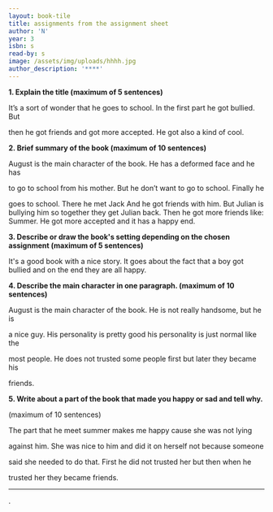```yaml
---
layout: book-tile
title: assignments from the assignment sheet
author: 'N'
year: 3
isbn: s
read-by: s
image: /assets/img/uploads/hhhh.jpg
author_description: '****'
---
```

**1. Explain the title (maximum of 5 sentences)**

It’s a sort of wonder that he goes to school. In the first part he got bullied. But 

then he got friends and got more accepted. He got also a kind of cool.

**2. Brief summary of the book (maximum of 10 sentences)**

August is the main character of the book. He has a deformed face and he has 

to go to school from his mother. But he don’t want to go to school. Finally he 

goes to school. There he met Jack And he got friends with him. But Julian is bullying him so together they get Julian back. Then he got more friends like: Summer. He got more accepted and it has a happy end.

**3. Describe or draw the book's setting depending on the chosen assignment  (maximum of 5 sentences)**

It's a good book with a nice story. It goes about the fact that a boy got bullied and on the end they are all happy.

**4. Describe the main character in one paragraph. (maximum of 10 sentences)**

August is the main character of the book. He is not really handsome, but he is 

a nice guy. His personality is pretty good his personality is just normal like the 

most people. He does not trusted some people first but later they became his 

friends. 

**5. Write about a part of the book that made you happy or sad and tell why.**

(maximum of 10 sentences) 

The part that he meet summer makes me happy cause she was not lying 

against him. She was nice to him and did it on herself not because someone 

said she needed to do that. First he did not trusted her but then when he 

trusted her they became friends.













****

.
